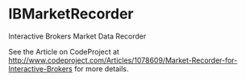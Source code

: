 # IBMarketRecorder
Interactive Brokers Market Data Recorder

See the Article on CodeProject at http://www.codeproject.com/Articles/1078609/Market-Recorder-for-Interactive-Brokers for more details.